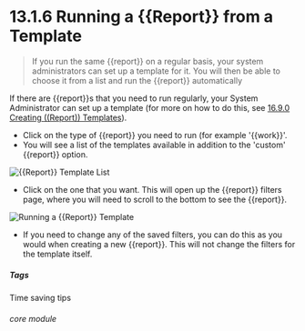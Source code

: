 # 13.1.6 Running a {{Report}} from a Template

> If you run the same {{report}} on a regular basis, your system administrators can set up a template for it.  You will then be able to choose it from a list and run the {{report}} automatically

If there are {{report}}s that you need to run regularly, your System Administrator can set up a template (for more on how to do this, see [16.9.0 Creating ((Report)) Templates](/help/index/p/16.9.0)). 

- Click on the type of {{report}} you need to run (for example '{{work}}'.
- You will see a list of the templates available in addition to the 'custom' {{report}} option.

![{{Report}} Template List](13.1.6a.png)

- Click on the one that you want. This will open up the {{report}} filters page, where you will need to scroll to the bottom to see the {{report}}. 

![Running a {{Report}} Template](13.1.6b.png)

- If you need to change any of the saved filters, you can do this as you would when creating a new {{report}}. This will not change the filters for the template itself.


##### Tags
Time saving tips

###### core module




